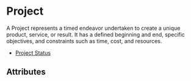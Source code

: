 # Project

A Project represents a timed endeavor undertaken to create a unique product, service, or result. It has a defined beginning and end, specific objectives, and constraints such as time, cost, and resources.

- [Project Status](./project-status.md)

## Attributes
